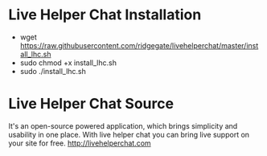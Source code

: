 Live Helper Chat Installation
============================
* wget https://raw.githubusercontent.com/ridgegate/livehelperchat/master/install_lhc.sh
* sudo chmod +x install_lhc.sh 
* sudo ./install_lhc.sh 

Live Helper Chat Source
========================
It's an open-source powered application, which brings simplicity and usability in one place. With live helper chat you can bring live support on your site for free. http://livehelperchat.com
